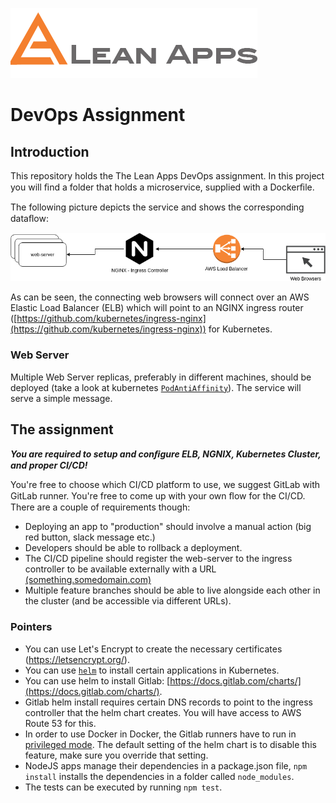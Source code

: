 ![](lean-apps_original.png)                  
# DevOps Assignment

## Introduction

This repository holds the The Lean Apps DevOps assignment. In this project you will ﬁnd a folder that holds a microservice, supplied with a Dockerﬁle.

The following picture depicts the service and shows the corresponding dataﬂow:


![](framework.png)

As can be seen, the connecting web browsers will connect over an AWS Elastic Load Balancer (ELB) which will point to an NGINX ingress router ([https://github.com/kubernetes/ingress-nginx](https://github.com/kubernetes/ingress-nginx)) for Kubernetes.

### Web Server
Multiple Web Server replicas, preferably in different machines, should be deployed (take a look at kubernetes [`PodAntiAffinity`](https://kubernetes.io/docs/concepts/configuration/assign-pod-node/)). The service will serve a simple message.

## The assignment

_**You are required to setup and conﬁgure ELB, NGNIX, Kubernetes Cluster, and proper CI/CD!**_

You're free to choose which CI/CD platform to use, we suggest GitLab with GitLab runner. You're free to come up with your own ﬂow for the CI/CD. There are a couple of requirements though:

- Deploying an app to "production" should involve a manual action (big red button, slack message etc.)
- Developers should be able to rollback a deployment.
- The CI/CD pipeline should register the web-server to the ingress controller to be available externally with a URL [(something.somedomain.com)](https://www.theleanapps.com/)
- Multiple feature branches should be able to live alongside each other in the cluster (and be accessible via different URLs).

### Pointers
- You can use Let's Encrypt to create the necessary certificates (https://letsencrypt.org/).
- You can use [`helm`](https://helm.sh/) to install certain applications in Kubernetes.
- You can use helm to install Gitlab: [https://docs.gitlab.com/charts/](https://docs.gitlab.com/charts/).
 - Gitlab helm install requires certain DNS records to point to the ingress controller that the helm chart creates. You will have access to AWS Route 53 for this.
 - In order to use Docker in Docker, the Gitlab runners have to run in [privileged mode](https://docs.gitlab.com/ee/user/project/clusters/#security-of-gitlab-runners). The default setting of the helm chart is to disable this feature, make sure you override that setting.
- NodeJS apps manage their dependencies in a package.json file, `npm install` installs the dependencies in a folder called `node_modules`.
- The tests can be executed by running `npm test`.

